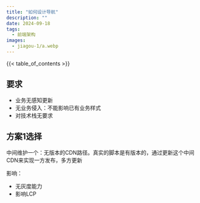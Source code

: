 ```yaml
---
title: "如何设计导航"
description: ""
date: 2024-09-18
tags:
  - 前端架构
images:
  - jiagou-1/a.webp
---
```


{{< table_of_contents >}}

## 要求

- 业务无感知更新
- 无业务侵入：不能影响已有业务样式
- 对技术栈无要求

## 方案1选择

中间维护一个：无版本的CDN路径。真实的脚本是有版本的，通过更新这个中间CDN来实现一方发布，多方更新

影响：

- 无灰度能力
- 影响LCP



